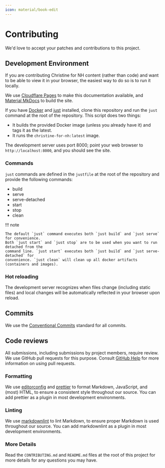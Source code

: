 ```yaml
---
icon: material/book-edit
---
```


# Contributing

We'd love to accept your patches and contributions to this project.

## Development Environment

If you are contributing Christine for NH content (rather than code) and want to be able to view it
in your browser, the easiest way to do so is to run it locally.

We use [Cloudflare Pages][1] to make this documentation available, and [Material MkDocs][2] to build
the site.

If you have [Docker][3] and [just][4] installed, clone this repository and run the `just` command
at the root of the repository. This script does two things:

- It builds the provided Docker image (unless you already have it) and tags it as the latest.
- It runs the `christine-for-nh:latest` image.

The development server uses port 8000; point your web browser to `http://localhost:8000`, and you
should see the site.

### Commands

`just` commands are defined in the `justfile` at the root of the repository and provide the
following commands:

- build
- serve
- serve-detached
- start
- stop
- clean

!!! note

    The default `just` command executes both `just build` and `just serve` for convenience.
    Both `just start` and `just stop` are to be used when you want to run detached from the
    command line. `just start` executes both `just build` and `just serve-detached` for
    convenience. `just clean` will clean up all docker artifacts (containers and images).

### Hot reloading

The development server recognizes when files change (including static files) and local changes will
be automatically reflected in your browser upon reload.

## Commits

We use the [Conventional Commits][5] standard for all commits.

## Code reviews

All submissions, including submissions by project members, require review. We use GitHub pull
requests for this purpose. Consult
[GitHub Help][6]
for more information on using pull requests.

### Formatting

We use [editorconfig][7] and [prettier][8] to format Markdown, JavaScript, and (most) HTML, to
ensure a consistent style throughout our source. You can add prettier as a plugin in most
development environments.

### Linting

We use [markdownlint][9] to lint Markdown, to ensure proper Markdown is used throughout our source.
You can add markdownlint as a plugin in most development environments.

### More Details

Read the `CONTRIBUTING.md` and `README.md` files at the root of this project for more details for
any questions you may have.

[1]: https://developers.cloudflare.com/pages/
[2]: https://squidfunk.github.io/mkdocs-material/
[3]: https://docker.com/
[4]: https://just.systems/man/en/chapter_4.html
[5]: https://www.conventionalcommits.org/en/v1.0.0/
[6]: https://docs.github.com/en/pull-requests/collaborating-with-pull-requests/proposing-changes-to-your-work-with-pull-requests/about-pull-requests
[7]: https://editorconfig.org/
[8]: https://prettier.io/
[9]: https://github.com/DavidAnson/markdownlint
